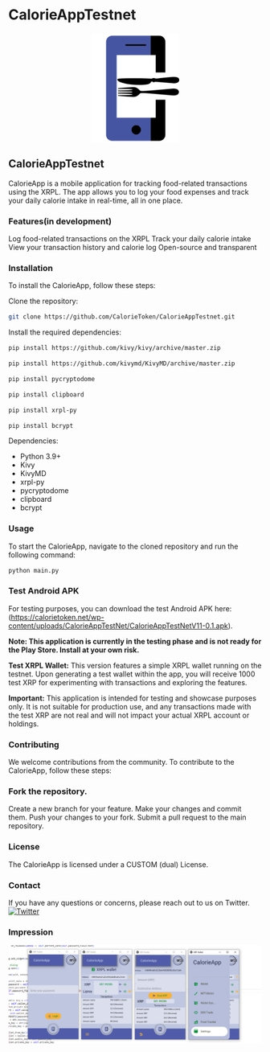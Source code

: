 # CalorieAppTestnet

<p align="center">
    <img align="center" src="/Images/CalorieAppLogoTranspa.png" width="175"></img>
</p>


## CalorieAppTestnet
CalorieApp is a mobile application for tracking food-related transactions using the XRPL. The app allows you to log your food expenses and track your daily calorie intake in real-time, all in one place.

### Features(in development)
Log food-related transactions on the XRPL
Track your daily calorie intake
View your transaction history and calorie log
Open-source and transparent

### Installation
To install the CalorieApp, follow these steps:

Clone the repository:
```bash
git clone https://github.com/CalorieToken/CalorieAppTestnet.git
```

Install the required dependencies:
```bash
pip install https://github.com/kivy/kivy/archive/master.zip
```
```bash
pip install https://github.com/kivymd/KivyMD/archive/master.zip
```
```bash
pip install pycryptodome
```
```bash
pip install clipboard
```
```bash
pip install xrpl-py
```
```bash
pip install bcrypt
```
Dependencies:
* Python 3.9+
* Kivy
* KivyMD
* xrpl-py
* pycryptodome
* clipboard
* bcrypt

### Usage
To start the CalorieApp, navigate to the cloned repository and run the following command:
```bash
python main.py
```
### Test Android APK
For testing purposes, you can download the test Android APK here: (https://calorietoken.net/wp-content/uploads/CalorieAppTestNet/CalorieAppTestNetV11-0.1.apk).

**Note: This application is currently in the testing phase and is not ready for the Play Store. Install at your own risk.**

**Test XRPL Wallet:**
This version features a simple XRPL wallet running on the testnet. Upon generating a test wallet within the app, you will receive 1000 test XRP for experimenting with transactions and exploring the features.

**Important:**
This application is intended for testing and showcase purposes only. It is not suitable for production use, and any transactions made with the test XRP are not real and will not impact your actual XRPL account or holdings.

### Contributing
We welcome contributions from the community. To contribute to the CalorieApp, follow these steps:

### Fork the repository.
Create a new branch for your feature.
Make your changes and commit them.
Push your changes to your fork.
Submit a pull request to the main repository.

### License
The CalorieApp is licensed under a CUSTOM (dual) License.

### Contact
If you have any questions or concerns, please reach out to us on Twitter.
[![Twitter](https://img.shields.io/twitter/follow/CalorieToken?label=follow&logo=twitter&style=flat&color=brightgreen)](https://twitter.com/CalorieToken)

### Impression
<p align="center">
    <img align="center" src="/Images/ImpressionCalorieAppTestnetV10.png" width="555"></img>
</p>
